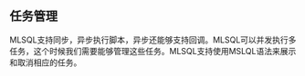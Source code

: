 ## 任务管理

MLSQL支持同步，异步执行脚本，异步还能够支持回调。MLSQL可以并发执行多任务，这个时候我们需要能够管理这些任务。MLSQL支持使用MSLQL语法来展示
和取消相应的任务。


